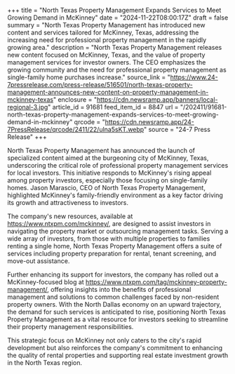 +++
title = "North Texas Property Management Expands Services to Meet Growing Demand in McKinney"
date = "2024-11-22T08:00:17Z"
draft = false
summary = "North Texas Property Management has introduced new content and services tailored for McKinney, Texas, addressing the increasing need for professional property management in the rapidly growing area."
description = "North Texas Property Management releases new content focused on McKinney, Texas, and the value of property management services for investor owners. The CEO emphasizes the growing community and the need for professional property management as single-family home purchases increase."
source_link = "https://www.24-7pressrelease.com/press-release/516501/north-texas-property-management-announces-new-content-on-property-management-in-mckinney-texas"
enclosure = "https://cdn.newsramp.app/banners/local-regional-3.jpg"
article_id = 91681
feed_item_id = 8847
url = "/202411/91681-north-texas-property-management-expands-services-to-meet-growing-demand-in-mckinney"
qrcode = "https://cdn.newsramp.app/24-7PressRelease/qrcode/2411/22/ulna5sKT.webp"
source = "24-7 Press Release"
+++

<p>North Texas Property Management has announced the launch of specialized content aimed at the burgeoning city of McKinney, Texas, underscoring the critical role of professional property management services for local investors. This initiative responds to McKinney's rising appeal among property investors, especially those focusing on single-family homes. Jason Marascio, CEO of North Texas Property Management, highlighted McKinney's family-friendly environment as a key factor driving its growth and attractiveness to investors.</p><p>The company's new resources, available at <a href='https://www.ntxpm.com/mckinney/' rel='nofollow' target='_blank'>https://www.ntxpm.com/mckinney/</a>, are designed to assist investors in navigating the property market or outsourcing management tasks. Serving a wide array of investors, from those with multiple properties to families renting a single home, North Texas Property Management offers a suite of services including property preparation for rental, tenant screening, and move-out assistance.</p><p>Further enhancing its support for investors, the company has rolled out a McKinney-focused blog at <a href='https://www.ntxpm.com/tag/mckinney-property-management/' rel='nofollow' target='_blank'>https://www.ntxpm.com/tag/mckinney-property-management/</a>, offering insights into the benefits of professional management and solutions to common challenges faced by non-resident property owners. With the North Dallas economy on an upward trajectory, the demand for such services is anticipated to rise, positioning North Texas Property Management as a vital resource for investors seeking to streamline their property management responsibilities.</p><p>This strategic focus on McKinney not only caters to the city's rapid development but also reinforces the company's commitment to enhancing the quality of rental properties and supporting real estate investment growth in the North Texas region.</p>